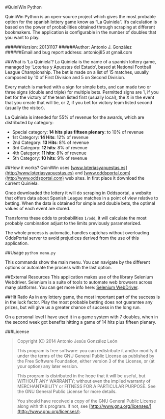 #QuiniWin Python

QuiniWin Python is an open-source project which gives the most probable option for the spanish lottery game know as “La Quiniela”. It’s calculation is based on the power of probabilities obtained through scraping at different bookmakers. The application is configurable in the number of doubles that you want to play.

######Version:
20131107
######Author:
Antonio J. González
######Email and bug report address:
antonioj85 at gmail.com

##What is ‘La Quiniela’?
La Quiniela is the name of a spanish lottery game, managed by ‘Loterías y Apuestas del Estado’, based at National Football League Championship. The bet is made on a list of 15 matches, usually composed by 10 of First Division and 5 on Second Division.

Every match is marked with a sign for simple bets, and can made two or three signs (double and triple) for multiple bets. Permitted signs are 1, if you bet for the victory of the team listed first (usually local), the X in the event that you create that will tie, or 2, if you bet for victory team listed second (usually the visitor).

La Quiniela is intended for 55% of revenue for the awards, which are distributed by category:
* Special category: __14 hits plus fifteen plenary__: to 10% of revenue 
* 1st Category: __14 Hits__: 12% of revenue 
* 2nd Category: __13 Hits__: 8% of revenue 
* 3rd Category: __12 hits__: 8% of revenue 
* 4th Category: __11 hits__: 8% of revenue 
* 5th Category: __10 hits__: 9% of revenue

##How it works?
QuiniWin uses [www.loteriasyapuestas.es](http://www.loteriasyapuestas.es) and [www.oddsportal.com](http://www.oddsportal.com) web sites. In first place it download the current Quiniela.

Once downloaded the lottery it will do scraping in Oddsportal, a website that offers data about Spanish League matches in a point of view relative to betting. When the data is obtained for simple and double bets, the optimal values of each event are stored.

Transforms these odds to probabilities `1/odd`, it will calculate the most probably combination adjust to the limits previously parameterized.  

The whole process is automatic, handles captchas without overloading OddsPortal server to avoid prejudices derived from the use of this application.

##Usage
`python menu.py`

This commands show the main menu. You can navigate by the different options or automate the process with the last option.

##External Resources
This application makes use of the library Selenium Webdriver. Selenium is a suite of tools to automate web browsers across many platforms. You can get more info here: [Selenium WebDriver](http://docs.seleniumhq.org/projects/webdriver/).

##Hit Ratio
As in any lottery game, the most important part of the success is in the luck factor. Play the most probable betting does not guarantee any prizes, but will give us a greater chance of success in the long run.

On a personal level I have used it in a game system with 7 doubles, when in the second week got benefits hitting a game of 14 hits plus fifteen plenary.

###License
>Copyright (C) 2014  Antonio Jesús González León
>
>This program is free software: you can redistribute it and/or modify it under the terms of the GNU General Public License as published by the Free Software Foundation, either version 3 of the License, or (at your option) any later version.
>
>This program is distributed in the hope that it will be useful, but WITHOUT ANY WARRANTY; without even the implied warranty of MERCHANTABILITY or FITNESS FOR A PARTICULAR PURPOSE.  See the GNU General Public License for more details.
>
>You should have received a copy of the GNU General Public License along with this program. If not, see [http://www.gnu.org/licenses/](http://www.gnu.org/licenses/).
